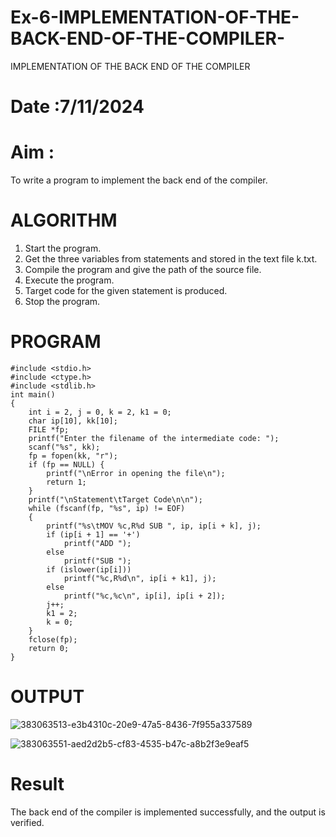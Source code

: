 # Ex-6-IMPLEMENTATION-OF-THE-BACK-END-OF-THE-COMPILER-
IMPLEMENTATION OF THE BACK END OF THE COMPILER 
# Date :7/11/2024
# Aim :
To write a program to implement the back end of the compiler.
# ALGORITHM
1. Start the program.
2. Get the three variables from statements and stored in the text file k.txt.
3. Compile the program and give the path of the source file.
4. Execute the program.
5. Target code for the given statement is produced.
6. Stop the program.
# PROGRAM
```
#include <stdio.h>
#include <ctype.h>
#include <stdlib.h>
int main()
{
    int i = 2, j = 0, k = 2, k1 = 0;
    char ip[10], kk[10];
    FILE *fp;
    printf("Enter the filename of the intermediate code: ");
    scanf("%s", kk);
    fp = fopen(kk, "r");
    if (fp == NULL) {
        printf("\nError in opening the file\n");
        return 1;
    }
    printf("\nStatement\tTarget Code\n\n");
    while (fscanf(fp, "%s", ip) != EOF)
    {
        printf("%s\tMOV %c,R%d SUB ", ip, ip[i + k], j);
        if (ip[i + 1] == '+')
            printf("ADD ");
        else
            printf("SUB ");
        if (islower(ip[i]))
            printf("%c,R%d\n", ip[i + k1], j);
        else
            printf("%c,%c\n", ip[i], ip[i + 2]);
        j++;
        k1 = 2;
        k = 0;
    }
    fclose(fp);
    return 0;
}
```
# OUTPUT
![383063513-e3b4310c-20e9-47a5-8436-7f955a337589](https://github.com/user-attachments/assets/11af8316-77ce-4246-8910-fa2507992328)

![383063551-aed2d2b5-cf83-4535-b47c-a8b2f3e9eaf5](https://github.com/user-attachments/assets/3e7cb4f9-feff-407c-819c-378bf3bf72d2)

# Result
The back end of the compiler is implemented successfully, and the output is verified.

